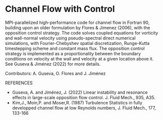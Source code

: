 # Channel Flow with Control

MPI-parallelized high-performance code for channel flow in Fortran 90, building upon an older formulation by Flores & Jimenez (2006), with the opposition control strategy. The code solves coupled equations for vorticity and wall-normal velocity using pseudo-spectral direct numerical simulations, with Fourier-Chebyshev spatial discretization, Runge-Kutta timestepping scheme and constant mass flux. The opposition control strategy is implemented as a proportionality between the boundary conditions on velocity at the wall and velocity at a given location above it. See Guseva & Jiménez (2022) for more details.


Contributors: A. Guseva, O. Flores and J. Jiménez     

REFERENCES 
- Guseva, A. and Jiménez, J. (2022) Linear instability and resonance effects in large-scale opposition flow control. J. Fluid Mech., 935, A35.   
- Kim,J., Moin,P. and Moser,R. (1987) Turbulence Statistics in fully developped channel flow at low Reynolds numbers, J. Fluid Mech., 177, 133-166 
